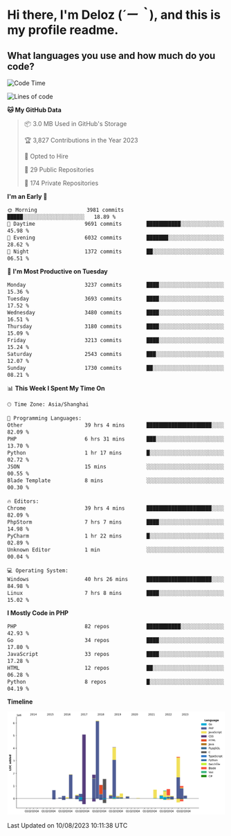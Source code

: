 # **Hi there, I'm Deloz (*´ー｀*), and this is my profile readme.**

## **What languages you use and how much do you code?**

<!--START_SECTION:waka-->
![Code Time](http://img.shields.io/badge/Code%20Time-2%2C099%20hrs%206%20mins-blue)

![Lines of code](https://img.shields.io/badge/From%20Hello%20World%20I%27ve%20Written-31.5%20million%20lines%20of%20code-blue)

**🐱 My GitHub Data** 

> 📦 3.0 MB Used in GitHub's Storage 
 > 
> 🏆 3,827 Contributions in the Year 2023
 > 
> 💼 Opted to Hire
 > 
> 📜 29 Public Repositories 
 > 
> 🔑 174 Private Repositories 
 > 
**I'm an Early 🐤** 

```text
🌞 Morning                3981 commits        █████░░░░░░░░░░░░░░░░░░░░   18.89 % 
🌆 Daytime                9691 commits        ███████████░░░░░░░░░░░░░░   45.98 % 
🌃 Evening                6032 commits        ███████░░░░░░░░░░░░░░░░░░   28.62 % 
🌙 Night                  1372 commits        ██░░░░░░░░░░░░░░░░░░░░░░░   06.51 % 
```
📅 **I'm Most Productive on Tuesday** 

```text
Monday                   3237 commits        ████░░░░░░░░░░░░░░░░░░░░░   15.36 % 
Tuesday                  3693 commits        ████░░░░░░░░░░░░░░░░░░░░░   17.52 % 
Wednesday                3480 commits        ████░░░░░░░░░░░░░░░░░░░░░   16.51 % 
Thursday                 3180 commits        ████░░░░░░░░░░░░░░░░░░░░░   15.09 % 
Friday                   3213 commits        ████░░░░░░░░░░░░░░░░░░░░░   15.24 % 
Saturday                 2543 commits        ███░░░░░░░░░░░░░░░░░░░░░░   12.07 % 
Sunday                   1730 commits        ██░░░░░░░░░░░░░░░░░░░░░░░   08.21 % 
```


📊 **This Week I Spent My Time On** 

```text
🕑︎ Time Zone: Asia/Shanghai

💬 Programming Languages: 
Other                    39 hrs 4 mins       █████████████████████░░░░   82.09 % 
PHP                      6 hrs 31 mins       ███░░░░░░░░░░░░░░░░░░░░░░   13.70 % 
Python                   1 hr 17 mins        █░░░░░░░░░░░░░░░░░░░░░░░░   02.72 % 
JSON                     15 mins             ░░░░░░░░░░░░░░░░░░░░░░░░░   00.55 % 
Blade Template           8 mins              ░░░░░░░░░░░░░░░░░░░░░░░░░   00.30 % 

🔥 Editors: 
Chrome                   39 hrs 4 mins       █████████████████████░░░░   82.09 % 
PhpStorm                 7 hrs 7 mins        ████░░░░░░░░░░░░░░░░░░░░░   14.98 % 
PyCharm                  1 hr 22 mins        █░░░░░░░░░░░░░░░░░░░░░░░░   02.89 % 
Unknown Editor           1 min               ░░░░░░░░░░░░░░░░░░░░░░░░░   00.04 % 

💻 Operating System: 
Windows                  40 hrs 26 mins      █████████████████████░░░░   84.98 % 
Linux                    7 hrs 8 mins        ████░░░░░░░░░░░░░░░░░░░░░   15.02 % 
```

**I Mostly Code in PHP** 

```text
PHP                      82 repos            ███████████░░░░░░░░░░░░░░   42.93 % 
Go                       34 repos            ████░░░░░░░░░░░░░░░░░░░░░   17.80 % 
JavaScript               33 repos            ████░░░░░░░░░░░░░░░░░░░░░   17.28 % 
HTML                     12 repos            ██░░░░░░░░░░░░░░░░░░░░░░░   06.28 % 
Python                   8 repos             █░░░░░░░░░░░░░░░░░░░░░░░░   04.19 % 
```



**Timeline**

![Lines of Code chart](https://raw.githubusercontent.com/deloz/deloz/main/assets/bar_graph.png)


 Last Updated on 10/08/2023 10:11:38 UTC
<!--END_SECTION:waka-->
